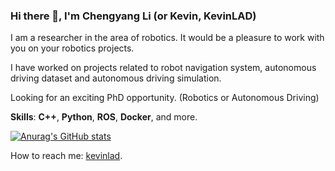 ### Hi there 👋, I'm Chengyang Li (or Kevin, KevinLAD)

I am a researcher in the area of robotics. It would be a pleasure to work with you on your robotics projects.

I have worked on projects related to robot navigation system, autonomous driving dataset and autonomous driving simulation.

Looking for an exciting PhD opportunity. (Robotics or Autonomous Driving)

**Skills**: **C++**, **Python**, **ROS**, **Docker**, and more.

[![Anurag's GitHub stats](https://github-readme-stats.vercel.app/api?username=KevinLADLee)](https://github.com/anuraghazra/github-readme-stats)

How to reach me: [kevinlad](mailto:kevinladlee__at__gmail_com).

